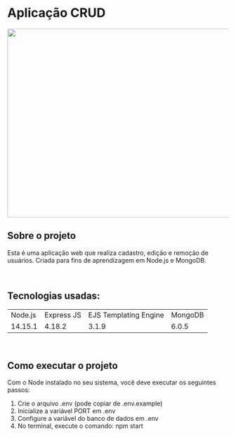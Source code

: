 <h1>Aplicação CRUD</h1>

<img src="https://user-images.githubusercontent.com/123759589/235280621-d462d31e-da7d-44ba-a799-ff05974903ea.png" height="430" width="900">

<br>

## Sobre o projeto

Esta é uma aplicação web que realiza cadastro, edição e remoção de usuários. Criada para fins de aprendizagem em Node.js e MongoDB.

<br>

## Tecnologias usadas:

<table>
<tr>
<td> Node.js </td>
<td> Express JS </td>
<td> EJS Templating Engine </td>
<td> MongoDB </td>
</tr>
<tr>
<td> 14.15.1 </td>
<td> 4.18.2 </td>
<td> 3.1.9 </td>
<td> 6.0.5 </td>
</tr>
</table>

<br>

## Como executar o projeto

Com o Node instalado no seu sistema, você deve executar os seguintes passos:
1. Crie o arquivo .env (pode copiar de .env.example)
2. Inicialize a variável PORT em .env
3. Configure a variável do banco de dados em .env
4. No terminal, execute o comando: npm start
